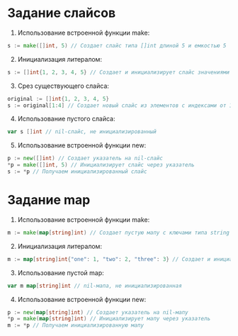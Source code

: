 # Задание слайсов
1. Использование встроенной функции make:
```go
s := make([]int, 5) // Создает слайс типа []int длиной 5 и емкостью 5
```
2. Инициализация литералом:
```go
s := []int{1, 2, 3, 4, 5} // Создает и инициализирует слайс значениями
```
3. Срез существующего слайса:
```go
original := []int{1, 2, 3, 4, 5}
s := original[1:4] // Создает новый слайс из элементов с индексами от 1 до 3
```
4. Использование пустого слайса:
```go
var s []int // nil-слайс, не инициализированный
```
5. Использование встроенной функции new:
```go
p := new([]int) // Создает указатель на nil-слайс
*p = make([]int, 5) // Инициализирует слайс через указатель
s := *p // Получаем инициализированный слайс
```
# Задание map
1. Использование встроенной функции make:
```go
m := make(map[string]int) // Создает пустую мапу с ключами типа string и значениями типа int
```
2. Инициализация литералом:
```go
m := map[string]int{"one": 1, "two": 2, "three": 3} // Создает и инициализирует мапу значениями
```
3. Использование пустой map:
```go
var m map[string]int // nil-мапа, не инициализированная
```
4. Использование встроенной функции new:
```go
p := new(map[string]int) // Создает указатель на nil-мапу
*p = make(map[string]int) // Инициализирует мапу через указатель
m := *p // Получаем инициализированную мапу
```
